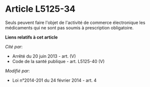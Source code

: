# Article L5125-34

Seuls peuvent faire l'objet de l'activité de commerce électronique les médicaments qui ne sont pas soumis à prescription
obligatoire.

**Liens relatifs à cet article**

_Cité par_:

  - Arrêté du 20 juin 2013 - art. (V)
  - Code de la santé publique - art. L5125-40 (V)

_Modifié par_:

  - Loi n°2014-201 du 24 février 2014 - art. 4
